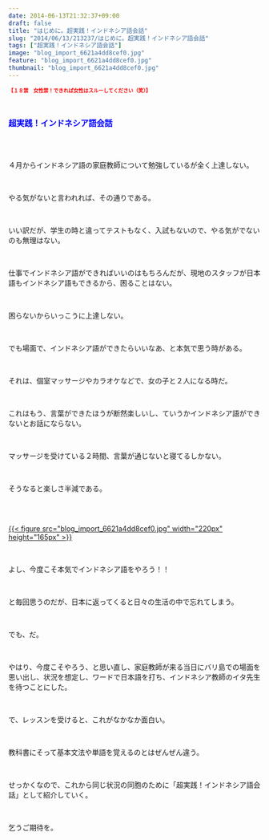```yaml
---
date: 2014-06-13T21:32:37+09:00
draft: false
title: "はじめに。超実践！インドネシア語会話"
slug: "2014/06/13/213237/はじめに。超実践！インドネシア語会話"
tags: ["超実践！インドネシア語会話"]
image: "blog_import_6621a4dd8cef0.jpg"
feature: "blog_import_6621a4dd8cef0.jpg"
thumbnail: "blog_import_6621a4dd8cef0.jpg"
---
```

<p><font color="#ff0000" size="1"><strong>【１８禁　女性禁！できれば女性はスルーしてください（笑）】</strong></font></p><br/><p><font color="#0000ff" size="3"><strong>超実践！インドネシア語会話</strong></font></p><br/><br/><p>４月からインドネシア語の家庭教師について勉強しているが全く上達しない。</p><br/><p>やる気がないと言われれば、その通りである。</p><br/><p>いい訳だが、学生の時と違ってテストもなく、入試もないので、やる気がでないのも無理はない。</p><br/><p>仕事でインドネシア語ができればいいのはもちろんだが、現地のスタッフが日本語もインドネシア語もできるから、困ることはない。</p><br/><p>困らないからいっこうに上達しない。</p><br/><p>でも場面で、インドネシア語ができたらいいなあ、と本気で思う時がある。</p><br/><p>それは、個室マッサージやカラオケなどで、女の子と２人になる時だ。</p><br/><p>これはもう、言葉ができたほうが断然楽しいし、ていうかインドネシア語ができないとお話にならない。</p><br/><p>マッサージを受けている２時間、言葉が通じないと寝てるしかない。</p><br/><p>そうなると楽しさ半減である。</p><br/><p><br/><a href="blog_import_6621a4df09159.jpg">{{< figure src="blog_import_6621a4dd8cef0.jpg" width="220px" height="165px" >}}</a> <br/></p><br/><p>よし、今度こそ本気でインドネシア語をやろう！！</p><br/><p>と毎回思うのだが、日本に返ってくると日々の生活の中で忘れてしまう。</p><br/><p>でも、だ。</p><br/><p>やはり、今度こそやろう、と思い直し、家庭教師が来る当日にバリ島での場面を思い出し、状況を想定し、ワードで日本語を打ち、インドネシア教師のイタ先生を待つことにした。</p><br/><p>で、レッスンを受けると、これがなかなか面白い。</p><br/><p>教科書にそって基本文法や単語を覚えるのとはぜんぜん違う。</p><br/><p>せっかくなので、これから同じ状況の同胞のために「超実践！インドネシア語会話」として紹介していく。</p><br/><p>乞うご期待を。</p><br/><br/><br/>

